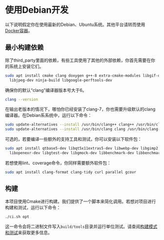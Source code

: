 ﻿# 使用Debian开发

以下说明假定你在使用最新的Debian、Ubuntu系统。其他平台请转而使用[Docker容器](developing_in_docker.sc.md)。

## 最小构建依赖

除了third_party里面的依赖，有些工具使用了其他的外部依赖，你首先需要在你的系统上安装它们。

```bash
sudo apt install cmake clang doxygen g++-8 extra-cmake-modules libgif-dev \
  libjpeg-dev ninja-build libgoogle-perftools-dev
```

确保你的默认“clang”编译器版本号大于6。

```bash
clang --version
```

在输出老版本的情况下，哪怕你已经安装了clang-7，你也需要升级默认的clang编译器。在Debian系系统中，运行以下命令：

```bash
sudo update-alternatives --install /usr/bin/clang++ clang++ /usr/bin/clang++-7 100
sudo update-alternatives --install /usr/bin/clang clang /usr/bin/clang-7 100
```

可选的，若要编译一些额外的支持工具和测试，你可以安装以下软件包：

```bash
sudo apt install qtbase5-dev libqt5x11extras5-dev libwebp-dev libgimp2.0-dev \
  libopenexr-dev libgtest-dev libgmock-dev libbenchmark-dev libbenchmark-tools
```

若想使用lint、coverage命令，你同样需要额外软件包：

```bash
sudo apt install clang-format clang-tidy curl parallel gcovr
```

## 构建

本项目使用Cmake进行构建。我们提供了一个脚本来简化调用。若想对项目进行构建和测试，运行以下命令：

```bash
./ci.sh opt
```

这一命令会将二进制文件写入`build/tools`目录并运行单位测试。请查阅[构建模式和测试](building_and_testing.sc.md)来获取更多信息。
